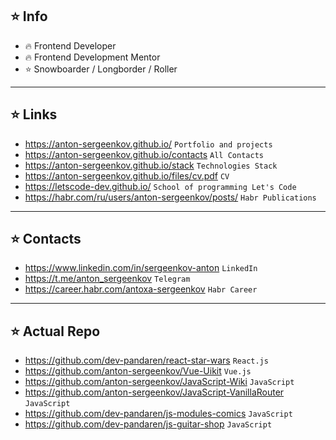 ## ⭐️ Info
- 🔥 Frontend Developer
- 🔥 Frontend Development Mentor
- ⭐️ Snowboarder / Longborder / Roller

---

## ⭐️ Links
- https://anton-sergeenkov.github.io/ `Portfolio and projects`
- https://anton-sergeenkov.github.io/contacts `All Contacts`
- https://anton-sergeenkov.github.io/stack `Technologies Stack`
- https://anton-sergeenkov.github.io/files/cv.pdf `CV`
- https://letscode-dev.github.io/ `School of programming Let's Code`
- https://habr.com/ru/users/anton-sergeenkov/posts/ `Habr Publications`

---

## ⭐️ Contacts
- https://www.linkedin.com/in/sergeenkov-anton `LinkedIn`
- https://t.me/anton_sergeenkov `Telegram`
- https://career.habr.com/antoxa-sergeenkov `Habr Career`

---

## ⭐️ Actual Repo
- https://github.com/dev-pandaren/react-star-wars `React.js`
- https://github.com/anton-sergeenkov/Vue-Uikit `Vue.js`
- https://github.com/anton-sergeenkov/JavaScript-Wiki `JavaScript`
- https://github.com/anton-sergeenkov/JavaScript-VanillaRouter `JavaScript`
- https://github.com/dev-pandaren/js-modules-comics `JavaScript`
- https://github.com/dev-pandaren/js-guitar-shop `JavaScript`
